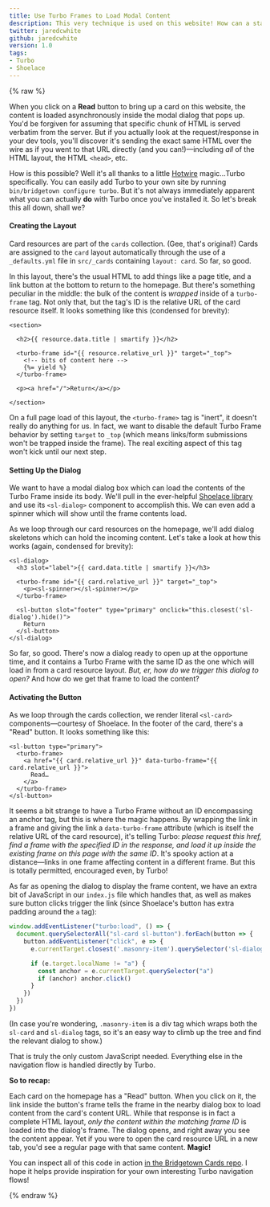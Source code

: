 ```yaml
---
title: Use Turbo Frames to Load Modal Content
description: This very technique is used on this website! How can a static site serve the same content for inside a modal as well as a standalone page simultaneously?! Find out how in this card.
twitter: jaredcwhite
github: jaredcwhite
version: 1.0
tags:
- Turbo
- Shoelace
---
```


{% raw %}

When you click on a **Read** button to bring up a card on this website, the content is loaded asynchronously inside the modal dialog that pops up. You'd be forgiven for assuming that specific chunk of HTML is served verbatim from the server. But if you actually look at the request/response in your dev tools, you'll discover it's sending the exact same HTML over the wire as if you went to that URL directly (and you can!)—including _all_ of the HTML layout, the HTML `<head>`, etc.

How is this possible? Well it's all thanks to a little [Hotwire](https://hotwired.dev) magic…Turbo specifically. You can easily add Turbo to your own site by running `bin/bridgetown configure turbo`. But it's not always immediately apparent what you can actually **do** with Turbo once you've installed it. So let's break this all down, shall we?

#### Creating the Layout

Card resources are part of the `cards` collection. (Gee, that's original!) Cards are assigned to the `card` layout automatically through the use of a `_defaults.yml` file in `src/_cards` containing `layout: card`. So far, so good.

In this layout, there's the usual HTML to add things like a page title, and a link button at the bottom to return to the homepage. But there's something peculiar in the middle: the bulk of the content is _wrapped_ inside of a `turbo-frame` tag. Not only that, but the tag's ID is the relative URL of the card resource itself. It looks something like this (condensed for brevity):

```serbea
<section>

  <h2>{{ resource.data.title | smartify }}</h2>

  <turbo-frame id="{{ resource.relative_url }}" target="_top">
    <!-- bits of content here -->
    {%= yield %}
  </turbo-frame>

  <p><a href="/">Return</a></p>

</section>
```

On a full page load of this layout, the `<turbo-frame>` tag is "inert", it doesn't really do anything for us. In fact, we want to disable the default Turbo Frame behavior by setting `target` to `_top` (which means links/form submissions won't be trapped inside the frame). The real exciting aspect of this tag won't kick until our next step.

#### Setting Up the Dialog

We want to have a modal dialog box which can load the contents of the Turbo Frame inside its body. We'll pull in the ever-helpful [Shoelace library](https://shoelace.style) and use its `<sl-dialog>` component to accomplish this. We can even add a spinner which will show until the frame contents load.

As we loop through our card resources on the homepage, we'll add dialog skeletons which can hold the incoming content. Let's take a look at how this works (again, condensed for brevity):

```serbea
<sl-dialog>
  <h3 slot="label">{{ card.data.title | smartify }}</h3>

  <turbo-frame id="{{ card.relative_url }}" target="_top">
    <p><sl-spinner></sl-spinner></p>
  </turbo-frame>

  <sl-button slot="footer" type="primary" onclick="this.closest('sl-dialog').hide()">
    Return
  </sl-button>
</sl-dialog>
```

So far, so good. There's now a dialog ready to open up at the opportune time, and it contains a Turbo Frame with the same ID as the one which will load in from a card resource layout. _But, er, how do we trigger this dialog to open?_ And how do we get that frame to load the content?

#### Activating the Button

As we loop through the cards collection, we render literal `<sl-card>` components—courtesy of Shoelace. In the footer of the card, there's a "Read" button. It looks something like this:

```serbea
<sl-button type="primary">
  <turbo-frame>
    <a href="{{ card.relative_url }}" data-turbo-frame="{{ card.relative_url }}">
      Read…
    </a>
  </turbo-frame>
</sl-button>
```

It seems a bit strange to have a Turbo Frame without an ID encompassing an anchor tag, but this is where the magic happens. By wrapping the link in a frame and giving the link a `data-turbo-frame` attribute (which is itself the relative URL of the card resource), it's telling Turbo: _please request this href, find a frame with the specified ID in the response, and load it up inside the existing frame on this page with the same ID_. It's spooky action at a distance—links in one frame affecting content in a different frame. But this is totally permitted, encouraged even, by Turbo!

As far as opening the dialog to display the frame content, we have an extra bit of JavaScript in our `index.js` file which handles that, as well as makes sure button clicks trigger the link (since Shoelace's button has extra padding around the `a` tag):

```js
window.addEventListener("turbo:load", () => {
  document.querySelectorAll("sl-card sl-button").forEach(button => {
    button.addEventListener("click", e => {
      e.currentTarget.closest('.masonry-item').querySelector('sl-dialog').show()

      if (e.target.localName != "a") {
        const anchor = e.currentTarget.querySelector("a")
        if (anchor) anchor.click()
      }
    })
  })
})
```

(In case you're wondering, `.masonry-item` is a div tag which wraps both the `sl-card` and `sl-dialog` tags, so it's an easy way to climb up the tree and find the relevant dialog to show.)

That is truly the only custom JavaScript needed. Everything else in the navigation flow is handled directly by Turbo.

**So to recap:**

Each card on the homepage has a "Read" button. When you click on it, the link inside the button's frame tells the frame in the nearby dialog box to load content from the card's content URL. While that response is in fact a complete HTML layout, _only the content within the matching frame ID_ is loaded into the dialog's frame. The dialog opens, and right away you see the content appear. Yet if you were to open the card resource URL in a new tab, you'd see a regular page with that same content. **Magic!**

You can inspect all of this code in action [in the Bridgetown Cards repo](https://github.com/bridgetownrb/bridgetown-cards). I hope it helps provide inspiration for your own interesting Turbo navigation flows!

{% endraw %}
